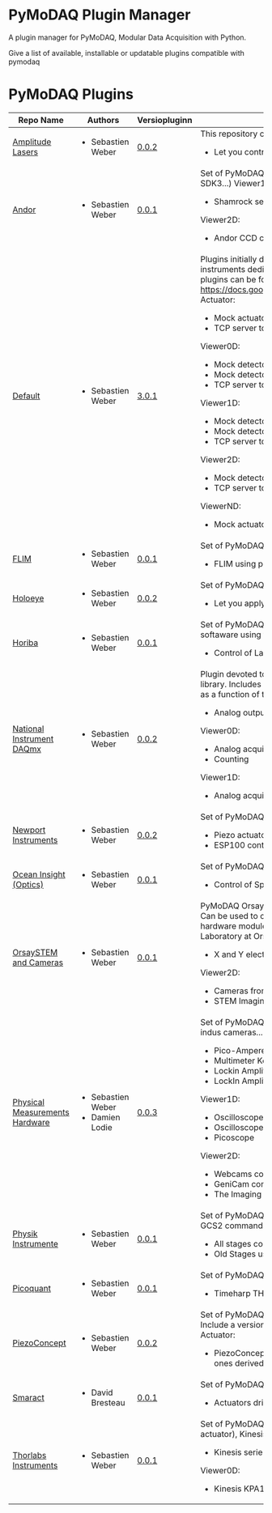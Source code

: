 # PyMoDAQ Plugin Manager

A plugin manager for PyMoDAQ, Modular Data Acquisition with Python.

Give a list of available, installable or updatable plugins compatible with pymodaq

# PyMoDAQ Plugins
|                                                    Repo Name                                                     |                            Authors                            |                                                        Versiopluginn                                                        |                                                                                                                                                                                                                                                                                                                                                                                                                                                                                                                                                                                        Description                                                                                                                                                                                                                                                                                                                                                                                                                                                                                                                                                                                        |
|------------------------------------------------------------------------------------------------------------------|---------------------------------------------------------------|-----------------------------------------------------------------------------------------------------------------------------|-------------------------------------------------------------------------------------------------------------------------------------------------------------------------------------------------------------------------------------------------------------------------------------------------------------------------------------------------------------------------------------------------------------------------------------------------------------------------------------------------------------------------------------------------------------------------------------------------------------------------------------------------------------------------------------------------------------------------------------------------------------------------------------------------------------------------------------------------------------------------------------------------------------------------------------------------------------------------------------------------------------------------------------------------------------------------------------------------------------------------------------------------------------------------------------------|
| <a href="https://github.com/CEMES-CNRS/pymodaq_plugins_amplitude" target="_top">Amplitude Lasers</a>             | <ul><li>Sebastien Weber</li></ul>                             | <a href="https://github.com/CEMES-CNRS/pymodaq_plugins_amplitude/archive/0.0.1.tar.gz" target="_top">0.0.2</a>              | This repository contains a set of PyMoDAQ plugins for Amplitude Systems Lasers Viewer0D:<ul>   <li>Let you control the laser settings and grab info on the laser status (tested on a Satsuma)</li> </ul>                                                                                                                                                                                                                                                                                                                                                                                                                                                                                                                                                                                                                                                                                                                                                                                                                                                                                                                                                                                  |
| <a href="https://github.com/CEMES-CNRS/pymodaq_plugins_andor" target="_top">Andor</a>                            | <ul><li>Sebastien Weber</li></ul>                             | <a href="https://github.com/CEMES-CNRS/pymodaq_plugins_andor/archive/0.0.1.tar.gz" target="_top">0.0.1</a>                  | Set of PyMoDAQ plugins for Andor Camera (CCD camera using SDK2, SCMOS cameras using SDK3...) Viewer1D:<ul><li>Shamrock series of spectrometer using the Andor CCD cameras</li></ul>Viewer2D:<ul><li>Andor CCD camera using the SDK2</li></ul>                                                                                                                                                                                                                                                                                                                                                                                                                                                                                                                                                                                                                                                                                                                                                                                                                                                                                                                                             |
| <a href="https://github.com/CEMES-CNRS/pymodaq_plugins" target="_top">Default</a>                                | <ul><li>Sebastien Weber</li></ul>                             | <a href="https://github.com/CEMES-CNRS/pymodaq_plugins/archive/3.0.1.tar.gz" target="_top">3.0.1</a>                        | Plugins initially developed with PyMoDAQ Includes Mock plugins that are plugins of virtual instruments dedicated to code testing a new functionalities development. The list of included plugins can be found on https://docs.google.com/spreadsheets/d/1wfMfvLwTitZd2R2m1O5i6wVEaX1lJBahP2HUbxVdidg Actuator:<ul>   <li>Mock actuator to test PyMoDAQ functionnalities</li>   <li>TCP server to communicate with other DAQ_Move or third party applications</li> </ul>Viewer0D:<ul>   <li>Mock detector to test PyMoDAQ functionnalities</li>   <li>Mock detector to test PyMoDAQ adaptive scan mode</li>   <li>TCP server to communicate with other DAQ_Viewer or third party applications</li> </ul>Viewer1D:<ul>   <li>Mock detector to test PyMoDAQ functionnalities</li>   <li>Mock detector to test pymodaq_spectro functionalities</li>   <li>TCP server to communicate with other DAQ_Viewer or third party applications</li> </ul>Viewer2D:<ul>   <li>Mock detector to test PyMoDAQ functionnalities</li>   <li>TCP server to communicate with other DAQ_Viewer or third party applications</li> </ul>ViewerND:<ul><li>Mock actuator to test PyMoDAQ functionnalities</li></ul> |
| <a href="https://github.com/CEMES-CNRS/pymodaq_plugins_horiba" target="_top">FLIM</a>                            | <ul><li>Sebastien Weber</li></ul>                             | <a href="https://github.com/CEMES-CNRS/pymodaq_plugins_flim/archive/0.0.1.tar.gz" target="_top">0.0.1</a>                   | Set of PyMoDAQ plugins for Fluorescence Lifetime Imaging Microscopy  ViewerND:<ul><li>FLIM using piezoconcept XY stage and picoquant timeharp TH260</li></ul>                                                                                                                                                                                                                                                                                                                                                                                                                                                                                                                                                                                                                                                                                                                                                                                                                                                                                                                                                                                                                             |
| <a href="https://github.com/CEMES-CNRS/pymodaq_plugins_holoeye" target="_top">Holoeye</a>                        | <ul><li>Sebastien Weber</li></ul>                             | <a href="https://github.com/CEMES-CNRS/pymodaq_plugins_holoeye/archive/0.0.2.tar.gz" target="_top">0.0.2</a>                | Set of PyMoDAQ plugins for Holoeye Spatial Light Modulator (SLM) Actuator:<ul><li>Let you apply various phase accross the SLM (tested with the LC2012)</li></ul>                                                                                                                                                                                                                                                                                                                                                                                                                                                                                                                                                                                                                                                                                                                                                                                                                                                                                                                                                                                                                          |
| <a href="https://github.com/CEMES-CNRS/pymodaq_plugins_horiba" target="_top">Horiba</a>                          | <ul><li>Sebastien Weber</li></ul>                             | <a href="https://github.com/CEMES-CNRS/pymodaq_plugins_horiba/archive/0.0.1.tar.gz" target="_top">0.0.1</a>                 | Set of PyMoDAQ plugins for Horiba Instruments (Lapspec6TCP to communicate with labspec softaware using the AFM TCP/IP protocol) Viewer1D:<ul><li>Control of Labspec6 settings and acquisition using TCP/IP communication</li></ul>                                                                                                                                                                                                                                                                                                                                                                                                                                                                                                                                                                                                                                                                                                                                                                                                                                                                                                                                                        |
| <a href="https://github.com/CEMES-CNRS/pymodaq_plugins_daqmx" target="_top">National Instrument DAQmx</a>        | <ul><li>Sebastien Weber</li></ul>                             | <a href="https://github.com/CEMES-CNRS/pymodaq_plugins_daqmx/archive/0.0.2.tar.gz" target="_top">0.0.2</a>                  | Plugin devoted to the National Instrument signal acquisition and generation using the NiDAQmx library. Includes an actuator plugin for signal generation, a 1D viewer plugin for data acquisition as a function of time and a 0D viewer plugin for quick time averaging acquisition Actuator:<ul><li>Analog output DC, Sinus, Ramp...</li></ul>Viewer0D:<ul>   <li>Analog acquisition</li>   <li>Counting</li> </ul>Viewer1D:<ul><li>Analog acquisition</li></ul>                                                                                                                                                                                                                                                                                                                                                                                                                                                                                                                                                                                                                                                                                                                         |
| <a href="https://github.com/CEMES-CNRS/pymodaq_plugins_newport" target="_top">Newport Instruments</a>            | <ul><li>Sebastien Weber</li></ul>                             | <a href="https://github.com/CEMES-CNRS/pymodaq_plugins_newport/archive/0.0.2.tar.gz" target="_top">0.0.2</a>                | Set of PyMoDAQ plugins for instruments from Newport (Conex, ESP100,...) Actuator:<ul>   <li>Piezo actuators from the CONEX-AGAP series</li>   <li>ESP100 controllers</li> </ul>                                                                                                                                                                                                                                                                                                                                                                                                                                                                                                                                                                                                                                                                                                                                                                                                                                                                                                                                                                                                           |
| <a href="https://github.com/CEMES-CNRS/pymodaq_plugins_oceaninsight" target="_top">Ocean Insight (Optics)</a>    | <ul><li>Sebastien Weber</li></ul>                             | <a href="https://github.com/CEMES-CNRS/pymodaq_plugins_oceaninsight/archive/0.0.1.tar.gz" target="_top">0.0.1</a>           | Set of PyMoDAQ plugins for OceanInsight (OceanOptics) spectrometers Viewer1D:<ul><li>Control of Spectrometer using the Omnidriver library (should be installed)</li></ul>                                                                                                                                                                                                                                                                                                                                                                                                                                                                                                                                                                                                                                                                                                                                                                                                                                                                                                                                                                                                                 |
| <a href="https://github.com/CEMES-CNRS/pymodaq_plugins_orsay" target="_top">OrsaySTEM and Cameras</a>            | <ul><li>Sebastien Weber</li></ul>                             | <a href="https://github.com/CEMES-CNRS/pymodaq_plugins_orsay/archive/0.0.1.tar.gz" target="_top">0.0.1</a>                  | PyMoDAQ Orsay STEM and Camera plugin Can be used to control Ropers or Princeton Cameras Can be used to control STEM (Scanning Tunnel Electron Microscope) using the HOUDs 2 hardware module to drive coils within a STEM  From Marcel Tence source code from LPS Laboratory at Orsay University, France  Actuator:<ul><li>X and Y electron beam displacement in a STEM</li></ul>Viewer2D:<ul>   <li>Cameras from Ropers and Princeton Instruments</li>   <li>STEM Imaging (even hyperspectral imaging)</li> </ul>                                                                                                                                                                                                                                                                                                                                                                                                                                                                                                                                                                                                                                                                         |
| <a href="https://github.com/CEMES-CNRS/pymodaq_plugins_horiba" target="_top">Physical Measurements Hardware</a>  | <ul>   <li>Sebastien Weber</li>   <li>Damien Lodie</li> </ul> | <a href="https://github.com/CEMES-CNRS/pymodaq_plugins_physical_measurements/archive/0.0.3.tar.gz" target="_top">0.0.3</a>  | Set of PyMoDAQ plugins for various physical measurements: multimeter, lockin, oscilloscope, indus cameras... Viewer0D:<ul>   <li>Pico-Amperemeter Keithley 648X Series, 6430 and 6514</li>   <li>Multimeter Keithley  2121</li>   <li>Lockin Amplifier Ametek 7270</li>   <li>LockIn Amplifier SR830</li> </ul>Viewer1D:<ul>   <li>Oscilloscope LecroyWaveRunner 6Zi</li>   <li>Oscilloscope Tektronix MDO Series</li>   <li>Picoscope</li> </ul>Viewer2D:<ul>   <li>Webcams control using the opencv library</li>   <li>GeniCam compliant cameras</li>   <li>The Imaging Source TIS cameras</li> </ul>                                                                                                                                                                                                                                                                                                                                                                                                                                                                                                                                                                                   |
| <a href="https://github.com/CEMES-CNRS/pymodaq_plugins_physik_instrumente" target="_top">Physik Instrumente</a>  | <ul><li>Sebastien Weber</li></ul>                             | <a href="https://github.com/CEMES-CNRS/pymodaq_plugins_physik_instrumente/archive/0.0.1.tar.gz" target="_top">0.0.1</a>     | Set of PyMoDAQ plugins for Actuators from Physik Instumente (All the ones compatible with the GCS2 commands as well as the old 32bits MMC controller...) Actuator:<ul>   <li>All stages compatible with the GCS2 library</li>   <li>Old Stages using the 32 bits MMC dll</li> </ul>                                                                                                                                                                                                                                                                                                                                                                                                                                                                                                                                                                                                                                                                                                                                                                                                                                                                                                       |
| <a href="https://github.com/CEMES-CNRS/pymodaq_plugins_picoquant" target="_top">Picoquant</a>                    | <ul><li>Sebastien Weber</li></ul>                             | <a href="https://github.com/CEMES-CNRS/pymodaq_plugins_picoquant/archive/0.0.1.tar.gz" target="_top">0.0.1</a>              | Set of PyMoDAQ plugins for Picoquant instruments (TimeHarp260, ...) Viewer1D:<ul><li>Timeharp TH260 for photon counting and time tagging</li></ul>                                                                                                                                                                                                                                                                                                                                                                                                                                                                                                                                                                                                                                                                                                                                                                                                                                                                                                                                                                                                                                        |
| <a href="https://github.com/CEMES-CNRS/pymodaq_plugins_piezoconcept" target="_top">PiezoConcept</a>              | <ul><li>Sebastien Weber</li></ul>                             | <a href="https://github.com/CEMES-CNRS/pymodaq_plugins_piezoconcept/archive/0.0.2.tar.gz" target="_top">0.0.2</a>           | Set of PyMoDAQ plugins for Actuators from Piezoconcept (Tested on the Bio200 XY stage. Include a version of the controller firmware emulating functions from PhysikInstrumente) Actuator:<ul>   <li>     PiezoConcept stages (tested on BIO2.100) both using the usual serial commands and the ones derived from PI command set   </li> </ul>                                                                                                                                                                                                                                                                                                                                                                                                                                                                                                                                                                                                                                                                                                                                                                                                                                             |
| <a href="https://github.com/CEMES-CNRS/pymodaq_plugins_smaract" target="_top">Smaract</a>                        | <ul><li>David Bresteau</li></ul>                              | <a href="https://github.com/CEMES-CNRS/pymodaq_plugins_smaract/archive/0.0.1.tar.gz" target="_top">0.0.1</a>                | Set of PyMoDAQ plugins for Actuators from Smaract (MCS_controller, ...) Actuator:<ul><li>Actuators driven using the MCS controller and its library</li></ul>                                                                                                                                                                                                                                                                                                                                                                                                                                                                                                                                                                                                                                                                                                                                                                                                                                                                                                                                                                                                                              |
| <a href="https://github.com/CEMES-CNRS/pymodaq_plugins_thorlabs" target="_top">Thorlabs Instruments</a>          | <ul><li>Sebastien Weber</li></ul>                             | <a href="https://github.com/CEMES-CNRS/pymodaq_plugins_thorlabs/archive/0.0.1.tar.gz" target="_top">0.0.1</a>               | Set of PyMoDAQ plugins for instruments from Thorlabs (Kinesis K10CR1 (stepper rotation actuator), Kinesis Flipper, Kinesis KSP100...) Actuator:<ul><li>Kinesis serie (tested on K10CR1 and Flipper)</li></ul>Viewer0D:<ul><li>Kinesis KPA101 Position Sensing Detector</li></ul>                                                                                                                                                                                                                                                                                                                                                                                                                                                                                                                                                                                                                                                                                                                                                                                                                                                                                                          |
